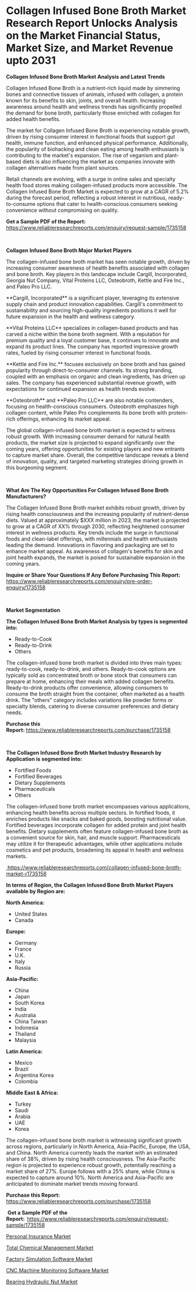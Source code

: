 <p><h1>Collagen Infused Bone Broth Market Research Report Unlocks Analysis on the Market Financial Status, Market Size, and Market Revenue upto 2031</h1></p><p><strong>Collagen Infused Bone Broth Market Analysis and Latest Trends</strong></p>
<p><p>Collagen Infused Bone Broth is a nutrient-rich liquid made by simmering bones and connective tissues of animals, infused with collagen, a protein known for its benefits to skin, joints, and overall health. Increasing awareness around health and wellness trends has significantly propelled the demand for bone broth, particularly those enriched with collagen for added health benefits.</p><p>The market for Collagen Infused Bone Broth is experiencing notable growth, driven by rising consumer interest in functional foods that support gut health, immune function, and enhanced physical performance. Additionally, the popularity of biohacking and clean eating among health enthusiasts is contributing to the market's expansion. The rise of veganism and plant-based diets is also influencing the market as companies innovate with collagen alternatives made from plant sources.</p><p>Retail channels are evolving, with a surge in online sales and specialty health food stores making collagen-infused products more accessible. The Collagen Infused Bone Broth Market is expected to grow at a CAGR of 5.2% during the forecast period, reflecting a robust interest in nutritious, ready-to-consume options that cater to health-conscious consumers seeking convenience without compromising on quality.</p></p>
<p><strong>Get a Sample PDF of the Report:&nbsp;</strong> <a href="https://www.reliableresearchreports.com/enquiry/request-sample/1735158?utm_campaign=24&utm_medium=2&utm_source=Github&utm_content=ia&utm_term=18122024&utm_id=collagen-infused-bone-broth">https://www.reliableresearchreports.com/enquiry/request-sample/1735158</a></p>
<p>&nbsp;</p>
<p><strong>Collagen Infused Bone Broth Major Market Players</strong></p>
<p><p>The collagen-infused bone broth market has seen notable growth, driven by increasing consumer awareness of health benefits associated with collagen and bone broth. Key players in this landscape include Cargill, Incorporated, Georgia Nut Company, Vital Proteins LLC, Osteobroth, Kettle and Fire Inc., and Paleo Pro LLC.</p><p>**Cargill, Incorporated** is a significant player, leveraging its extensive supply chain and product innovation capabilities. Cargill's commitment to sustainability and sourcing high-quality ingredients positions it well for future expansion in the health and wellness category.</p><p>**Vital Proteins LLC** specializes in collagen-based products and has carved a niche within the bone broth segment. With a reputation for premium quality and a loyal customer base, it continues to innovate and expand its product lines. The company has reported impressive growth rates, fueled by rising consumer interest in functional foods.</p><p>**Kettle and Fire Inc.** focuses exclusively on bone broth and has gained popularity through direct-to-consumer channels. Its strong branding, coupled with an emphasis on organic and clean ingredients, has driven up sales. The company has experienced substantial revenue growth, with expectations for continued expansion as health trends evolve.</p><p>**Osteobroth** and **Paleo Pro LLC** are also notable contenders, focusing on health-conscious consumers. Osteobroth emphasizes high collagen content, while Paleo Pro complements its bone broth with protein-rich offerings, enhancing its market appeal.</p><p>The global collagen-infused bone broth market is expected to witness robust growth. With increasing consumer demand for natural health products, the market size is projected to expand significantly over the coming years, offering opportunities for existing players and new entrants to capture market share. Overall, the competitive landscape reveals a blend of innovation, quality, and targeted marketing strategies driving growth in this burgeoning segment.</p></p>
<p>&nbsp;</p>
<p><strong>What Are The Key Opportunities For Collagen Infused Bone Broth Manufacturers?</strong></p>
<p><p>The Collagen Infused Bone Broth market exhibits robust growth, driven by rising health consciousness and the increasing popularity of nutrient-dense diets. Valued at approximately $XXX million in 2023, the market is projected to grow at a CAGR of XX% through 2030, reflecting heightened consumer interest in wellness products. Key trends include the surge in functional foods and clean-label offerings, with millennials and health enthusiasts leading the demand. Innovations in flavoring and packaging are set to enhance market appeal. As awareness of collagen's benefits for skin and joint health expands, the market is poised for sustainable expansion in the coming years.</p></p>
<p><strong>Inquire or Share Your Questions If Any Before Purchasing This Report:</strong> <a href="https://www.reliableresearchreports.com/enquiry/pre-order-enquiry/1735158?utm_campaign=24&utm_medium=2&utm_source=Github&utm_content=ia&utm_term=18122024&utm_id=collagen-infused-bone-broth">https://www.reliableresearchreports.com/enquiry/pre-order-enquiry/1735158</a></p>
<p>&nbsp;</p>
<p><strong>Market Segmentation</strong></p>
<p><strong>The Collagen Infused Bone Broth Market Analysis by types is segmented into:</strong></p>
<p><ul><li>Ready-to-Cook</li><li>Ready-to-Drink</li><li>Others</li></ul></p>
<p><p>The collagen-infused bone broth market is divided into three main types: ready-to-cook, ready-to-drink, and others. Ready-to-cook options are typically sold as concentrated broth or bone stock that consumers can prepare at home, enhancing their meals with added collagen benefits. Ready-to-drink products offer convenience, allowing consumers to consume the broth straight from the container, often marketed as a health drink. The "others" category includes variations like powder forms or specialty blends, catering to diverse consumer preferences and dietary needs.</p></p>
<p><strong>Purchase this Report:&nbsp;</strong><a href="https://www.reliableresearchreports.com/purchase/1735158?utm_campaign=24&utm_medium=2&utm_source=Github&utm_content=ia&utm_term=18122024&utm_id=collagen-infused-bone-broth">https://www.reliableresearchreports.com/purchase/1735158</a></p>
<p>&nbsp;</p>
<p><strong>The Collagen Infused Bone Broth Market Industry Research by Application is segmented into:</strong></p>
<p><ul><li>Fortified Foods</li><li>Fortified Beverages</li><li>Dietary Supplements</li><li>Pharmaceuticals</li><li>Others</li></ul></p>
<p><p>The collagen-infused bone broth market encompasses various applications, enhancing health benefits across multiple sectors. In fortified foods, it enriches products like snacks and baked goods, boosting nutritional value. Fortified beverages incorporate collagen for added protein and joint health benefits. Dietary supplements often feature collagen-infused bone broth as a convenient source for skin, hair, and muscle support. Pharmaceuticals may utilize it for therapeutic advantages, while other applications include cosmetics and pet products, broadening its appeal in health and wellness markets.</p></p>
<p><a href="https://www.reliableresearchreports.com/collagen-infused-bone-broth-market-r1735158?utm_campaign=24&utm_medium=2&utm_source=Github&utm_content=ia&utm_term=18122024&utm_id=collagen-infused-bone-broth">&nbsp;https://www.reliableresearchreports.com/collagen-infused-bone-broth-market-r1735158</a></p>
<p><strong>In terms of Region, the Collagen Infused Bone Broth Market Players available by Region are:</strong></p>
<p>
    <p> <strong> North America: </strong>
        <ul>
            <li>United States</li>
            <li>Canada</li>
        </ul>
        </p> 
    <p> <strong> Europe: </strong>
        <ul>
            <li>Germany</li>
            <li>France</li>
            <li>U.K.</li>
            <li>Italy</li>
            <li>Russia</li>
        </ul>
        </p> 
    <p> <strong> Asia-Pacific: </strong>
        <ul>
            <li>China</li>
            <li>Japan</li>
            <li>South Korea</li>
            <li>India</li>
            <li>Australia</li>
            <li>China Taiwan</li>
            <li>Indonesia</li>
            <li>Thailand</li>
            <li>Malaysia</li>
        </ul>
        </p> 
    <p> <strong> Latin America: </strong>
        <ul>
            <li>Mexico</li>
            <li>Brazil</li>
            <li>Argentina Korea</li>
            <li>Colombia</li>
        </ul>
        </p> 
    <p> <strong> Middle East & Africa: </strong>
        <ul>
            <li>Turkey</li>
            <li>Saudi</li>
            <li>Arabia</li>
            <li>UAE</li>
            <li>Korea</li>
        </ul>
    </p>
    </p>
<p><p>The collagen-infused bone broth market is witnessing significant growth across regions, particularly in North America, Asia-Pacific, Europe, the USA, and China. North America currently leads the market with an estimated share of 38%, driven by rising health consciousness. The Asia-Pacific region is projected to experience robust growth, potentially reaching a market share of 27%. Europe follows with a 25% share, while China is expected to capture around 10%. North America and Asia-Pacific are anticipated to dominate market trends moving forward.</p></p>
<p><strong>Purchase this Report: </strong><a href="https://www.reliableresearchreports.com/purchase/1735158?utm_campaign=24&utm_medium=2&utm_source=Github&utm_content=ia&utm_term=18122024&utm_id=collagen-infused-bone-broth">https://www.reliableresearchreports.com/purchase/1735158</a></p>
<p>&nbsp;<strong>Get a Sample PDF of the Report:&nbsp;&nbsp;</strong><a href="https://www.reliableresearchreports.com/enquiry/request-sample/1735158?utm_campaign=24&utm_medium=2&utm_source=Github&utm_content=ia&utm_term=18122024&utm_id=collagen-infused-bone-broth">https://www.reliableresearchreports.com/enquiry/request-sample/1735158</a></p>
<p><strong></strong></p>
<p><p><a href="https://www.linkedin.com/pulse/personal-insurance-market-evolution-key-trends-regional-dynamics-b2wie?utm_campaign=24&utm_medium=2&utm_source=Github&utm_content=ia&utm_term=18122024&utm_id=collagen-infused-bone-broth">Personal Insurance Market</a></p><p><a href="https://www.linkedin.com/pulse/key-trends-fueling-total-chemical-management-market-hanne?utm_campaign=24&utm_medium=2&utm_source=Github&utm_content=ia&utm_term=18122024&utm_id=collagen-infused-bone-broth">Total Chemical Management Market</a></p><p><a href="https://www.linkedin.com/pulse/factory-simulation-software-market-study-offers-insightful-0kxze?utm_campaign=24&utm_medium=2&utm_source=Github&utm_content=ia&utm_term=18122024&utm_id=collagen-infused-bone-broth">Factory Simulation Software Market</a></p><p><a href="https://www.linkedin.com/pulse/study-cnc-machine-monitoring-software-market-projectinga-cagrof-byexe?utm_campaign=24&utm_medium=2&utm_source=Github&utm_content=ia&utm_term=18122024&utm_id=collagen-infused-bone-broth">CNC Machine Monitoring Software Market</a></p><p><a href="https://github.com/elizabethdagraca/Market-Research-Report-List-5/blob/main/bearing-hydraulic-nut-market.md?utm_campaign=24&utm_medium=2&utm_source=Github&utm_content=ia&utm_term=18122024&utm_id=collagen-infused-bone-broth">Bearing Hydraulic Nut Market</a></p></p>